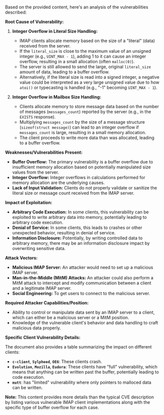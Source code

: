 Based on the provided content, here's an analysis of the vulnerabilities described:

**Root Cause of Vulnerability:**

1.  **Integer Overflow in Literal Size Handling:**
    *   IMAP clients allocate memory based on the size of a "literal" (data) received from the server.
    *   If the `literal_size` is close to the maximum value of an unsigned integer (e.g., `UINT_MAX - 1`), adding 1 to it can cause an integer overflow, resulting in a small allocation (often `malloc(0)`).
    *   The server is still allowed to send the large, original `literal_size` amount of data, leading to a buffer overflow.
    *   Alternatively, if the literal size is read into a signed integer, a negative value could be interpreted as a very large unsigned value due to how `atoi()` or typecasting is handled (e.g., "-1" becoming `UINT_MAX - 1`).

2.  **Integer Overflow in Mailbox Size Handling:**
    *   Clients allocate memory to store message data based on the number of messages (`messages_count`) reported by the server (e.g., in the `EXISTS` response).
    *   Multiplying `messages_count` by the size of a message structure (`sizeof(struct message)`) can lead to an integer overflow if `messages_count` is large, resulting in a small memory allocation.
    *   The client proceeds to write more data than was allocated, leading to a buffer overflow.

**Weaknesses/Vulnerabilities Present:**

*   **Buffer Overflow:** The primary vulnerability is a buffer overflow due to insufficient memory allocation based on potentially manipulated size values from the server.
*   **Integer Overflow:** Integer overflows in calculations performed for memory allocation are the underlying causes.
*   **Lack of Input Validation:** Clients do not properly validate or sanitize the literal size or message count received from the IMAP server.

**Impact of Exploitation:**

*   **Arbitrary Code Execution:** In some clients, this vulnerability can be exploited to write arbitrary data into memory, potentially leading to arbitrary code execution.
*   **Denial of Service:** In some clients, this leads to crashes or other unexpected behavior, resulting in denial of service.
*   **Information Disclosure:** Potentially, by writing controlled data to arbitrary memory, there may be an information disclosure impact by overwriting sensitive data.

**Attack Vectors:**

*   **Malicious IMAP Server:** An attacker would need to set up a malicious IMAP server.
*   **Man-in-the-Middle (MitM) Attacks:** An attacker could also perform a MitM attack to intercept and modify communication between a client and a legitimate IMAP server.
*   **Social Engineering:** To get users to connect to the malicious server.

**Required Attacker Capabilities/Position:**

*   Ability to control or manipulate data sent by an IMAP server to a client, which can either be a malicious server or a MitM position.
*   Knowledge of the vulnerable client's behavior and data handling to craft malicious data properly.

**Specific Client Vulnerability Details:**

The document also provides a table summarizing the impact on different clients:

*   **`c-client`**, **`Sylpheed`**, **`OE6`**: These clients crash.
*   **`Evolution`**, **`Mozilla`**, **`Eudora`**: These clients have "full" vulnerability, which means that anything can be written past the buffer, potentially leading to code execution.
*   **`mutt`**: has "limited" vulnerability where only pointers to malloced data can be written.

**Note:** This content provides more details than the typical CVE description by listing various vulnerable IMAP client implementations along with the specific type of buffer overflow for each case.